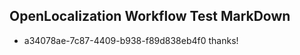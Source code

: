 ## OpenLocalization Workflow Test MarkDown
* a34078ae-7c87-4409-b938-f89d838eb4f0 thanks!

<!--HONumber=Aug16_HO1-->


